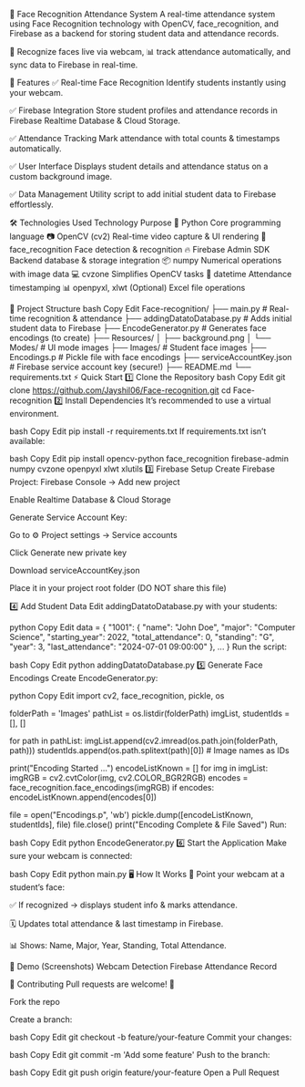 🎯 Face Recognition Attendance System
A real-time attendance system using Face Recognition technology with OpenCV, face_recognition, and Firebase as a backend for storing student data and attendance records.

📸 Recognize faces live via webcam, 📊 track attendance automatically, and sync data to Firebase in real-time.

🚀 Features
✅ Real-time Face Recognition
Identify students instantly using your webcam.

✅ Firebase Integration
Store student profiles and attendance records in Firebase Realtime Database & Cloud Storage.

✅ Attendance Tracking
Mark attendance with total counts & timestamps automatically.

✅ User Interface
Displays student details and attendance status on a custom background image.

✅ Data Management
Utility script to add initial student data to Firebase effortlessly.

🛠️ Technologies Used
Technology	Purpose
🐍 Python	Core programming language
📷 OpenCV (cv2)	Real-time video capture & UI rendering
🧠 face_recognition	Face detection & recognition
🔥 Firebase Admin SDK	Backend database & storage integration
📦 numpy	Numerical operations with image data
💻 cvzone	Simplifies OpenCV tasks
📅 datetime	Attendance timestamping
📊 openpyxl, xlwt	(Optional) Excel file operations

📁 Project Structure
bash
Copy
Edit
Face-recognition/
├── main.py                  # Real-time recognition & attendance
├── addingDatatoDatabase.py  # Adds initial student data to Firebase
├── EncodeGenerator.py       # Generates face encodings (to create)
├── Resources/
│   ├── background.png
│   └── Modes/               # UI mode images
├── Images/                  # Student face images
├── Encodings.p              # Pickle file with face encodings
├── serviceAccountKey.json   # Firebase service account key (secure!)
├── README.md
└── requirements.txt
⚡ Quick Start
1️⃣ Clone the Repository
bash
Copy
Edit
git clone https://github.com/Jayshil06/Face-recognition.git
cd Face-recognition
2️⃣ Install Dependencies
It’s recommended to use a virtual environment.

bash
Copy
Edit
pip install -r requirements.txt
If requirements.txt isn’t available:

bash
Copy
Edit
pip install opencv-python face_recognition firebase-admin numpy cvzone openpyxl xlwt xlutils
3️⃣ Firebase Setup
Create Firebase Project: Firebase Console → Add new project

Enable Realtime Database & Cloud Storage

Generate Service Account Key:

Go to ⚙️ Project settings → Service accounts

Click Generate new private key

Download serviceAccountKey.json

Place it in your project root folder (DO NOT share this file)

4️⃣ Add Student Data
Edit addingDatatoDatabase.py with your students:

python
Copy
Edit
data = {
    "1001": {
        "name": "John Doe",
        "major": "Computer Science",
        "starting_year": 2022,
        "total_attendance": 0,
        "standing": "G",
        "year": 3,
        "last_attendance": "2024-07-01 09:00:00"
    },
    ...
}
Run the script:

bash
Copy
Edit
python addingDatatoDatabase.py
5️⃣ Generate Face Encodings
Create EncodeGenerator.py:

python
Copy
Edit
import cv2, face_recognition, pickle, os

folderPath = 'Images'
pathList = os.listdir(folderPath)
imgList, studentIds = [], []

for path in pathList:
    imgList.append(cv2.imread(os.path.join(folderPath, path)))
    studentIds.append(os.path.splitext(path)[0])  # Image names as IDs

print("Encoding Started ...")
encodeListKnown = []
for img in imgList:
    imgRGB = cv2.cvtColor(img, cv2.COLOR_BGR2RGB)
    encodes = face_recognition.face_encodings(imgRGB)
    if encodes:
        encodeListKnown.append(encodes[0])

file = open("Encodings.p", 'wb')
pickle.dump([encodeListKnown, studentIds], file)
file.close()
print("Encoding Complete & File Saved")
Run:

bash
Copy
Edit
python EncodeGenerator.py
6️⃣ Start the Application
Make sure your webcam is connected:

bash
Copy
Edit
python main.py
🖥️ How It Works
📌 Point your webcam at a student’s face:

✅ If recognized → displays student info & marks attendance.

🗓 Updates total attendance & last timestamp in Firebase.

📊 Shows: Name, Major, Year, Standing, Total Attendance.

📸 Demo (Screenshots)
Webcam Detection	Firebase Attendance Record

🤝 Contributing
Pull requests are welcome! 🚀

Fork the repo

Create a branch:

bash
Copy
Edit
git checkout -b feature/your-feature
Commit your changes:

bash
Copy
Edit
git commit -m 'Add some feature'
Push to the branch:

bash
Copy
Edit
git push origin feature/your-feature
Open a Pull Request


